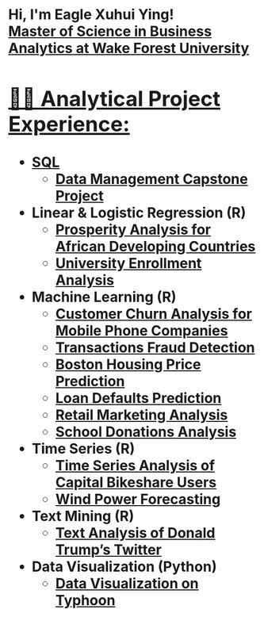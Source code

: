 <h1>Hi, I'm Eagle Xuhui Ying! <br/><a href="https://github.com/xuhui-eagle-ying"><a href="https://www.linkedin.com/in/xuhui-eagle-ying/">Master of Science in Business Analytics at Wake Forest University

<h2>👨‍💻 Analytical Project Experience:</h2>

- <b> SQL</b>
  - [Data Management Capstone Project](https://github.com/xuhui-eagle-ying/data_management_capstone_project.github.io)
- <b> Linear & Logistic Regression (R)</b>
  - [Prosperity Analysis for African Developing Countries](https://github.com/xuhui-eagle-ying/prosperity_analysis_for_african_developing_countries.github.io)
  - [University Enrollment Analysis](https://github.com/xuhui-eagle-ying/university_enrollment_analysis.github.io)
- <b> Machine Learning (R)</b>
  - [Customer Churn Analysis for Mobile Phone Companies](https://github.com/xuhui-eagle-ying/customer_churn_analysis_for_mobile_phone_companies.github.io)
  - [Transactions Fraud Detection](https://github.com/xuhui-eagle-ying/transactions_fraud_detection.github.io)
  - [Boston Housing Price Prediction](https://github.com/xuhui-eagle-ying/boston_housing_price_prediction.github.io)
  - [Loan Defaults Prediction](https://github.com/xuhui-eagle-ying/loan_defaults_prediction.github.io)
  - [Retail Marketing Analysis](https://github.com/xuhui-eagle-ying/retail_marketing_analysis.github.io)
  - [School Donations Analysis](https://github.com/xuhui-eagle-ying/school_donations_analysis.github.io)
- <b> Time Series (R)</b>
  - [Time Series Analysis of Capital Bikeshare Users](https://github.com/xuhui-eagle-ying/time_series_analysis_of_capital_bikeshare_users.github.io)
  - [Wind Power Forecasting](https://github.com/xuhui-eagle-ying/wind_power_forecasting.github.io)
- <b> Text Mining (R)</b>
  - [Text Analysis of Donald Trump’s Twitter](https://github.com/xuhui-eagle-ying/text_analysis_of_donald_trump-s_twitter.github.io)
- <b> Data Visualization (Python)</b>
  - [Data Visualization on Typhoon](https://github.com/xuhui-eagle-ying/data_visualization_on_typhoon.github.io)
